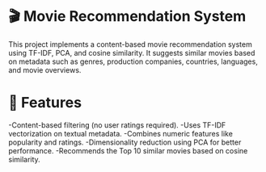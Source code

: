 # 🎬 Movie Recommendation System
This project implements a content-based movie recommendation system using TF-IDF, PCA, and cosine similarity. It suggests similar movies based on metadata such as genres, production companies, countries, languages, and movie overviews.
# 📌 Features
-Content-based filtering (no user ratings required).
-Uses TF-IDF vectorization on textual metadata.
-Combines numeric features like popularity and ratings.
-Dimensionality reduction using PCA for better performance.
-Recommends the Top 10 similar movies based on cosine similarity.
